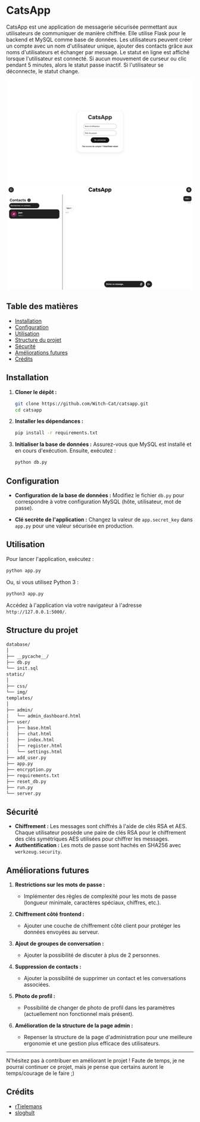 # CatsApp

CatsApp est une application de messagerie sécurisée permettant aux utilisateurs de communiquer de manière chiffrée.
Elle utilise Flask pour le backend et MySQL comme base de données. Les utilisateurs peuvent créer un compte avec un nom d'utilisateur unique, ajouter des contacts grâce aux noms d'utilisateurs et échanger par message. Le statut en ligne est affiché lorsque l'utilisateur est connecté. Si aucun mouvement de curseur ou clic pendant 5 minutes, alors le statut passe inactif. Si l'utilisateur se déconnecte, le statut change.

![](https://github.com/Witch-Cat/catsapp/blob/main/app-preview/login.png)
![](https://github.com/Witch-Cat/catsapp/blob/main/app-preview/chat.png)

## Table des matières

- [Installation](#installation)
- [Configuration](#configuration)
- [Utilisation](#utilisation)
- [Structure du projet](#structure-du-projet)
- [Sécurité](#sécurité)
- [Améliorations futures](#améliorations-futures)
- [Crédits](#crédits)

## Installation

1. **Cloner le dépôt :**
   ```bash
   git clone https://github.com/Witch-Cat/catsapp.git
   cd catsapp
   ```

2. **Installer les dépendances :**
   ```bash
   pip install -r requirements.txt
   ```

3. **Initialiser la base de données :**
   Assurez-vous que MySQL est installé et en cours d'exécution. Ensuite, exécutez :
   ```bash
   python db.py
   ```

## Configuration

- **Configuration de la base de données :**
  Modifiez le fichier `db.py` pour correspondre à votre configuration MySQL (hôte, utilisateur, mot de passe).

- **Clé secrète de l'application :**
  Changez la valeur de `app.secret_key` dans `app.py` pour une valeur sécurisée en production.

## Utilisation

Pour lancer l'application, exécutez :
```bash
python app.py
```
Ou, si vous utilisez Python 3 :
```bash
python3 app.py
```

Accédez à l'application via votre navigateur à l'adresse `http://127.0.0.1:5000/`.

## Structure du projet

```
database/
│
├── __pycache__/
├── db.py
└── init.sql
static/
│
├── css/
└── img/
templates/
│
├── admin/
│   └── admin_dashboard.html
├── user/
│   ├── base.html
│   ├── chat.html
│   ├── index.html
│   ├── register.html
│   └── settings.html
├── add_user.py
├── app.py
├── encryption.py
├── requirements.txt
├── reset_db.py
├── run.py
└── server.py
```

## Sécurité

- **Chiffrement :** Les messages sont chiffrés à l'aide de clés RSA et AES. Chaque utilisateur possède une paire de clés RSA pour le chiffrement des clés symétriques AES utilisées pour chiffrer les messages.
- **Authentification :** Les mots de passe sont hachés en SHA256 avec `werkzeug.security`.

## Améliorations futures

1. **Restrictions sur les mots de passe :**
   - Implémenter des règles de complexité pour les mots de passe (longueur minimale, caractères spéciaux, chiffres, etc.).

2. **Chiffrement côté frontend :**
   - Ajouter une couche de chiffrement côté client pour protéger les données envoyées au serveur.

3. **Ajout de groupes de conversation :**
   - Ajouter la possibilité de discuter à plus de 2 personnes.

4. **Suppression de contacts :**
   - Ajouter la possibilité de supprimer un contact et les conversations associées.

5. **Photo de profil :**
   - Possibilité de changer de photo de profil dans les paramètres (actuellement non fonctionnel mais présent).

6. **Amélioration de la structure de la page admin :**
   - Repenser la structure de la page d'administration pour une meilleure ergonomie et une gestion plus efficace des utilisateurs.

---

N'hésitez pas à contribuer en améliorant le projet ! Faute de temps, je ne pourrai continuer ce projet, mais je pense que certains auront le temps/courage de le faire ;)

## Crédits
- [rTielemans](https://github.com/rTielemans)
- [sloghult](https://github.com/sloghult)
